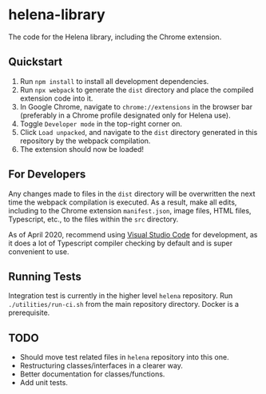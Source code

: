 # helena-library

The code for the Helena library, including the Chrome extension.

## Quickstart

1. Run `npm install` to install all development dependencies.
2. Run `npx webpack` to generate the `dist` directory and place the compiled 
extension code into it.
3. In Google Chrome, navigate to `chrome://extensions` in the browser bar
(preferably in a Chrome profile designated only for Helena use).
4. Toggle `Developer mode` in the top-right corner on.
5. Click `Load unpacked`, and navigate to the `dist` directory generated in this
repository by the webpack compilation.
6. The extension should now be loaded!

## For Developers

Any changes made to files in the `dist` directory will be overwritten the next
time the webpack compilation is executed. As a result, make all edits, including
to the Chrome extension `manifest.json`, image files, HTML files, Typescript,
etc., to the files within the `src` directory.

As of April 2020, recommend using [Visual Studio Code](https://code.visualstudio.com/)
for development, as it does a lot of Typescript compiler checking by default and
is super convenient to use.

## Running Tests

Integration test is currently in the higher level `helena` repository. Run
`./utilities/run-ci.sh` from the main repository directory. Docker is a
prerequisite.

## TODO

- Should move test related files in `helena` repository into this one.
- Restructuring classes/interfaces in a clearer way.
- Better documentation for classes/functions.
- Add unit tests.